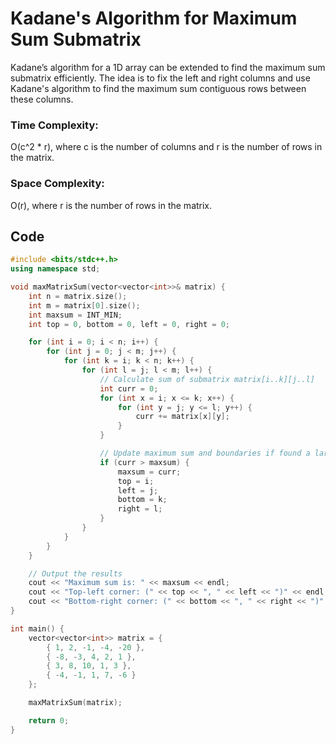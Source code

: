 # Kadane's Algorithm for Maximum Sum Submatrix
Kadane’s algorithm for a 1D array can be extended to find the maximum sum submatrix efficiently. The idea is to fix the left and right columns and use Kadane's algorithm to find the maximum sum contiguous rows between these columns.


### Time Complexity:
O(c^2 * r), where c is the number of columns and r is the number of rows in the matrix.

### Space Complexity:
O(r), where r is the number of rows in the matrix.

## Code

```cpp
#include <bits/stdc++.h>
using namespace std;

void maxMatrixSum(vector<vector<int>>& matrix) {
    int n = matrix.size();
    int m = matrix[0].size();
    int maxsum = INT_MIN;
    int top = 0, bottom = 0, left = 0, right = 0;

    for (int i = 0; i < n; i++) {
        for (int j = 0; j < m; j++) {
            for (int k = i; k < n; k++) {
                for (int l = j; l < m; l++) {
                    // Calculate sum of submatrix matrix[i..k][j..l]
                    int curr = 0;
                    for (int x = i; x <= k; x++) {
                        for (int y = j; y <= l; y++) {
                            curr += matrix[x][y];
                        }
                    }

                    // Update maximum sum and boundaries if found a larger sum
                    if (curr > maxsum) {
                        maxsum = curr;
                        top = i;
                        left = j;
                        bottom = k;
                        right = l;
                    }
                }
            }
        }
    }

    // Output the results
    cout << "Maximum sum is: " << maxsum << endl;
    cout << "Top-left corner: (" << top << ", " << left << ")" << endl;
    cout << "Bottom-right corner: (" << bottom << ", " << right << ")" << endl;
}

int main() {
    vector<vector<int>> matrix = {
        { 1, 2, -1, -4, -20 },
        { -8, -3, 4, 2, 1 },
        { 3, 8, 10, 1, 3 },
        { -4, -1, 1, 7, -6 }
    };

    maxMatrixSum(matrix);

    return 0;
}
```
